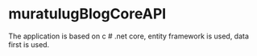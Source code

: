# muratulugBlogCoreAPI

The application is based on c # .net core, entity framework is used, data first is used.
